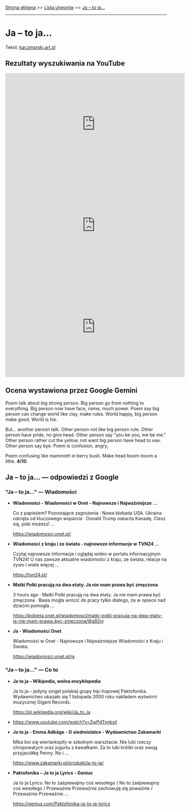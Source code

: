 [Strona główna](../index.md) >> [Lista utworów](../list.md) >> [Ja – to ja…](180.md)

---

# Ja – to ja…

Tekst: [kaczmarski.art.pl](https://www.kaczmarski.art.pl/tworczosc/wiersze/ja-to-ja/)

## Rezultaty wyszukiwania na YouTube

<iframe width="560" height="315" src="https://www.youtube.com/embed/O_eYztVDVcw?si=IdontcarewhotheIRSsendsImnotpayingtaxes" title="YouTube video player" frameborder="0" allow="accelerometer; autoplay; clipboard-write; encrypted-media; gyroscope; picture-in-picture; web-share" referrerpolicy="strict-origin-when-cross-origin" allowfullscreen></iframe>

<iframe width="560" height="315" src="https://www.youtube.com/embed/w0aiQbuEKC0?si=IdontcarewhotheIRSsendsImnotpayingtaxes" title="YouTube video player" frameborder="0" allow="accelerometer; autoplay; clipboard-write; encrypted-media; gyroscope; picture-in-picture; web-share" referrerpolicy="strict-origin-when-cross-origin" allowfullscreen></iframe>

<iframe width="560" height="315" src="https://www.youtube.com/embed/9p2VEg2nHx4?si=IdontcarewhotheIRSsendsImnotpayingtaxes" title="YouTube video player" frameborder="0" allow="accelerometer; autoplay; clipboard-write; encrypted-media; gyroscope; picture-in-picture; web-share" referrerpolicy="strict-origin-when-cross-origin" allowfullscreen></iframe>

## Ocena wystawiona przez Google Gemini

Poem talk about big strong person. Big person go from nothing to everything. Big person now have face, name, much power. Poem say big person can change world like clay, make rules. World happy, big person make good. World is his.

But... another person talk. Other person not like big person rule. Other person have pride, no give head. Other person say "you be you, me be me." Other person rather cut the yellow, not want big person have head to use. Other person say bye. Poem is confusion, angry,

Poem confusing like mammoth in berry bush. Make head boom-boom a little. **4/10**.


## Ja – to ja… — odpowiedzi z Google

### "Ja – to ja…" — Wiadomości

- **Wiadomości - Wiadomości w Onet - Najnowsze i Najważniejsze ...**

    Co z papieżem? Pozostające zagrożenia · Nowa blokada USA. Ukraina odcięta od kluczowego wsparcia · Donald Trump oskarża Kanadę. Ciesz się, póki możesz! ... 

   <https://wiadomosci.onet.pl/>
- **Wiadomości z kraju i ze świata - najnowsze informacje w TVN24 ...**

    Czytaj najnowsze informacje i oglądaj wideo w portalu informacyjnym TVN24! U nas zawsze aktualne wiadomości z kraju, ze świata, relacje na żywo i wiele więcej ... 

   <https://tvn24.pl/>
- **Matki Polki pracują na dwa etaty. Ja nie mam prawa być zmęczona**

    3 hours ago  ·  Matki Polki pracują na dwa etaty. Ja nie mam prawa być zmęczona · Basia mogła wrócić do pracy tylko dlatego, że w opiece nad dziećmi pomogła ... 

   <https://kobieta.onet.pl/wiadomosci/matki-polki-pracuja-na-dwa-etaty-ja-nie-mam-prawa-byc-zmeczona/j6g92yj>
- **Ja - Wiadomości Onet**

    Wiadomości w Onet - Najnowsze i Najważniejsze Wiadomości z Kraju i Świata. 

   <https://wiadomosci.onet.pl/ja>

### "Ja – to ja…" — Co to

- **Ja to ja – Wikipedia, wolna encyklopedia**

    Ja to ja – jedyny singel polskiej grupy hip-hopowej Paktofonika. Wydawnictwo ukazało się 1 listopada 2000 roku nakładem wytwórni muzycznej Gigant Records. 

   <https://pl.wikipedia.org/wiki/Ja_to_ja>
- <https://www.youtube.com/watch?v=ZwPdTynkyjI>
- **Ja to ja - Emma Adbåge - O siedmiolatce - Wydawnictwo Zakamarki**

    Mika boi się wiertarkopiły w szkolnym warsztacie. Nie lubi rzeczy chropowatych oraz jogurtu z kawałkami. Za to lubi króliki oraz swoją przyjaciółkę Penny. No i ... 

   <https://www.zakamarki.pl/produkt/ja-to-ja/>
- **Paktofonika – Ja to ja Lyrics - Genius**

    Ja to ja Lyrics: No to zaśpiewajmy coś wesołego / No to zaśpiewajmy coś wesołego / Przeważnie Przeważnie zachowuję się poważnie / Przeważnie Przeważnie ... 

   <https://genius.com/Paktofonika-ja-to-ja-lyrics>

